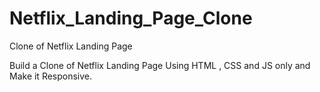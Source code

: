 # Netflix_Landing_Page_Clone
Clone of Netflix Landing Page

Build a Clone of Netflix Landing Page Using HTML , CSS and JS only and Make it Responsive.
